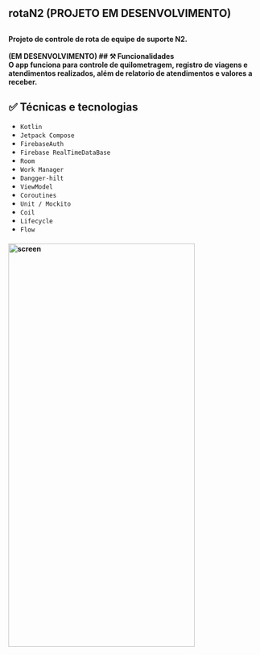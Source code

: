 # <h2>rotaN2 (PROJETO EM DESENVOLVIMENTO)<h2>

<h4>
Projeto de controle de rota de equipe de suporte N2.<br><br> (EM DESENVOLVIMENTO)
## ⚒️ Funcionalidades<br>
O app funciona para controle de quilometragem, registro de viagens e atendimentos realizados, além de relatorio de atendimentos e valores a receber.

## ✅ Técnicas e tecnologias
- `Kotlin`
- `Jetpack Compose`
- `FirebaseAuth`
- `Firebase RealTimeDataBase`
- `Room`
- `Work Manager`
- `Dangger-hilt`
- `ViewModel`
- `Coroutines`
- `Unit / Mockito`
- `Coil`
- `Lifecycle`
- `Flow`
<h4>

<div>
<img  alt="screen" src="https://github.com/allangoncalvess/rotaN2/blob/main/Screenshot_20240209_063630.png" height="800" width="370">
</div>
